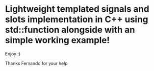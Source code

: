 # Lightweight templated signals and slots implementation in C++ using std::function alongside with an simple working example! 

Enjoy :) 


Thanks Fernando for your help
